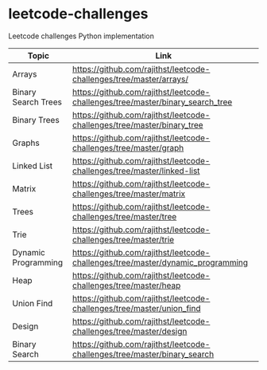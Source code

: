 # leetcode-challenges
Leetcode challenges Python implementation


| Topic | Link |
| ------ | ------ |
| Arrays | https://github.com/rajithst/leetcode-challenges/tree/master/arrays/ |
| Binary Search Trees | https://github.com/rajithst/leetcode-challenges/tree/master/binary_search_tree |
| Binary Trees | https://github.com/rajithst/leetcode-challenges/tree/master/binary_tree |
| Graphs | https://github.com/rajithst/leetcode-challenges/tree/master/graph |
| Linked List | https://github.com/rajithst/leetcode-challenges/tree/master/linked-list |
| Matrix | https://github.com/rajithst/leetcode-challenges/tree/master/matrix |
| Trees | https://github.com/rajithst/leetcode-challenges/tree/master/tree |
| Trie | https://github.com/rajithst/leetcode-challenges/tree/master/trie |
| Dynamic Programming | https://github.com/rajithst/leetcode-challenges/tree/master/dynamic_programming |
| Heap | https://github.com/rajithst/leetcode-challenges/tree/master/heap |
| Union Find |https://github.com/rajithst/leetcode-challenges/tree/master/union_find |
| Design |https://github.com/rajithst/leetcode-challenges/tree/master/design |
| Binary Search |https://github.com/rajithst/leetcode-challenges/tree/master/binary_search |

